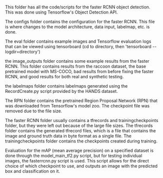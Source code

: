 This folder has all the code/scripts for the faster RCNN object detection.
This was done using Tensorflow's Object Detection API. 

The configs folder contains the configuration for the faster RCNN. This file is where 
changes to the model architecture, data input, labelmap, etc. is done. 

The eval folder contains example images and Tensorflow evaluation logs that
can be viewed using tensorboard (cd to directory, then 'tensorboard --logdir=directory')

the image_outputs folder contains some example results from the faster RCNN. This folder 
contains results from the raccoon dataset, the base pretrained model with MS-COCO, bad results 
from before fixing the faster RCNN, and good results for both real and synthetic testing.

the labelmaps folder contains labelmaps generated using the RecordCreate.py script provided by 
the HANDS dataset.

The RPN folder contains the pretrained Region Proposal Network (RPN) that was downloaded from 
Tensorflow's model zoo. The checkpoint file was removed due to the file size.

The faster RCNN folder usually contains a tfrecords and trainingcheckpoints folder, but they were left out
because of the large file sizes. The tfrecords folder contains the generated tfrecord files, which is 
a file that contains the image and ground truth data in byte format as a single file. The trainingcheckpoints 
folder contains the checkpoints created during training. 

Evaluation for the mAP (mean average precision) on a specified dataset is done through the model_main_tf2.py 
script, but for testing individual images, the fasterrcnn.py script is used. This script allows for the 
direct choice of which checkpoint to use, and outputs an image with the predicted box and classification 
on it.
